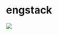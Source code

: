 # engstack

![](https://user-images.githubusercontent.com/7535743/82014468-a3d44300-96b7-11ea-96c4-1ed3003a0838.png)
